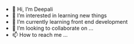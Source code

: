 - 👋 Hi, I’m Deepali
- 👀 I’m interested in learning new things
- 🌱 I’m currently learning front end development
- 💞️ I’m looking to collaborate on ...
- 📫 How to reach me ...

<!---
jain126/jain126 is a ✨ special ✨ repository because its `README.md` (this file) appears on your GitHub profile.
You can click the Preview link to take a look at your changes.
--->
